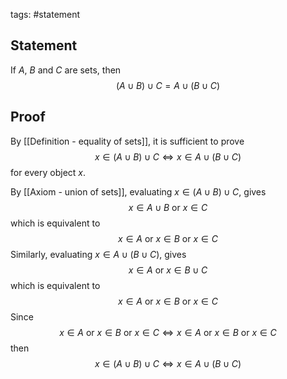 tags: #statement 

## Statement

If $A$, $B$ and $C$ are sets, then 
$$(A \cup B) \cup C = A \cup (B \cup C)$$

## Proof

By [[Definition - equality of sets]], it is sufficient to prove
$$x \in (A \cup B) \cup C \iff x \in A \cup (B \cup C)$$
for every object $x$.

By [[Axiom - union of sets]], evaluating $x \in (A \cup B) \cup C$, gives
$$x \in A \cup B \ \text{or}\ x \in C$$ which is equivalent to
$$x \in A \ \text{or}\ x \in B \ \text{or}\ x \in C$$
Similarly, evaluating $x \in A \cup (B \cup C)$, gives
$$x \in A\ \text{or}\ x \in B \cup C$$
which is equivalent to 
$$x \in A \ \text{or}\ x \in B \ \text{or}\ x \in C$$
Since
$$x \in A \ \text{or}\ x \in B \ \text{or}\ x \in C \iff x \in A \ \text{or}\ x \in B \ \text{or}\ x \in C$$
then
$$x \in (A \cup B) \cup C \iff x \in A \cup (B \cup C)$$
